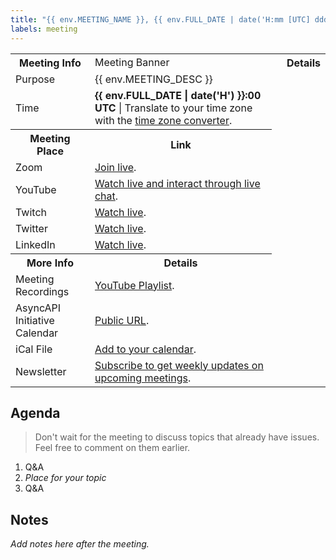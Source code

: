 ```yaml
---
title: "{{ env.MEETING_NAME }}, {{ env.FULL_DATE | date('H:mm [UTC] dddd MMMM Do YYYY') }}"
labels: meeting
---
```


<table>
<tr>
<th>Meeting Info</th>
<td>Meeting Banner</td>
<td><img src="{{ env.MEETING_BANNER }}" alt="" /></td>
<th>Details</th>
</tr>
<tr>
<td>Purpose</td>
<td>{{ env.MEETING_DESC }}</td>
</tr>
<tr>
<td>Time</td>
<td><strong>{{ env.FULL_DATE | date('H') }}:00 UTC</strong> | Translate to your time zone with the <a href="https://dateful.com/convert/coordinated-universal-time-utc?t={{ env.FULL_DATE | date('kk') }}&d={{ env.DATE_ONLY }}">time zone converter</a>.</td>
</tr>
<tr>
<th>Meeting Place</th>
<th>Link</th>
</tr>
<tr>
<td>Zoom</td>
<td><a href="{{ env.ZOOM_LINK }}">Join live</a>.</td>
</tr>
<tr>
<td>YouTube</td>
<td><a href="https://www.youtube.com/asyncapi">Watch live and interact through live chat</a>.</td>
</tr>
<tr>
<td>Twitch</td>
<td><a href="https://www.twitch.tv/asyncapi">Watch live</a>.</td>
</tr>
<tr>
<td>Twitter</td>
<td><a href="https://twitter.com/AsyncAPISpec">Watch live</a>.</td>
</tr>
<tr>
<td>LinkedIn</td>
<td><a href="https://www.linkedin.com/company/asyncapi">Watch live</a>.</td>
</tr>
<tr>
<th>More Info</th>
<th>Details</th>
</tr>
<tr>
<td>Meeting Recordings</td>
<td><a href="https://www.youtube.com/asyncapi">YouTube Playlist</a>.</td>
</tr>
<tr>
<td>AsyncAPI Initiative Calendar</td>
<td><a href="https://calendar.google.com/calendar/embed?src=c_q9tseiglomdsj6njuhvbpts11c%40group.calendar.google.com&ctz=UTC">Public URL</a>.</td>
</tr>
<tr>
<td>iCal File</td>
<td><a href="https://calendar.google.com/calendar/ical/c_q9tseiglomdsj6njuhvbpts11c%40group.calendar.google.com/public/basic.ics">Add to your calendar</a>.</td>
</tr>
<tr>
</tr>
<tr>
<td>Newsletter</td>
<td><a href="https://www.asyncapi.com/newsletter">Subscribe to get weekly updates on upcoming meetings</a>.</td>
</tr>
</table>
  

## Agenda

> Don't wait for the meeting to discuss topics that already have issues. Feel free to comment on them earlier.

1. Q&A
1. _Place for your topic_
1. Q&A

## Notes

_Add notes here after the meeting._
